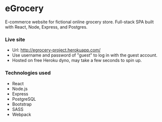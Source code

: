 # eGrocery
E-commerce website for fictional online grocery store. Full-stack SPA built with React, Node, Express, and Postgres.

### Live site
- Url: http://egrocery-project.herokuapp.com/
- Use username and password of "guest" to log in with the guest account.
- Hosted on free Heroku dyno, may take a few seconds to spin up.

### Technologies used
- React
- Node.js
- Express
- PostgreSQL
- Bootstrap
- SASS
- Webpack
